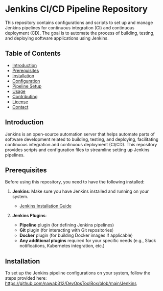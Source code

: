# Jenkins CI/CD Pipeline Repository

This repository contains configurations and scripts to set up and manage Jenkins pipelines for continuous integration (CI) and continuous deployment (CD). The goal is to automate the process of building, testing, and deploying software applications using Jenkins.

## Table of Contents

- [Introduction](#introduction)
- [Prerequisites](#prerequisites)
- [Installation](#installation)
- [Configuration](#configuration)
- [Pipeline Setup](#pipeline-setup)
- [Usage](#usage)
- [Contributing](#contributing)
- [License](#license)
- [Contact](#contact)

## Introduction

Jenkins is an open-source automation server that helps automate parts of software development related to building, testing, and deploying, facilitating continuous integration and continuous deployment (CI/CD). This repository provides scripts and configuration files to streamline setting up Jenkins pipelines.

## Prerequisites

Before using this repository, you need to have the following installed:

1. **Jenkins**: Make sure you have Jenkins installed and running on your system.
   - [Jenkins Installation Guide](https://www.jenkins.io/doc/book/installing/)
   
2. **Jenkins Plugins**:
   - **Pipeline** plugin (for defining Jenkins pipelines)
   - **Git** plugin (for interacting with Git repositories)
   - **Docker** plugin (for building Docker images if applicable)
   - **Any additional plugins** required for your specific needs (e.g., Slack notifications, Kubernetes integration, etc.)

## Installation

To set up the Jenkins pipeline configurations on your system, follow the steps provided here:
https://github.com/nawab312/DevOpsToolBox/blob/main/Jenkins
